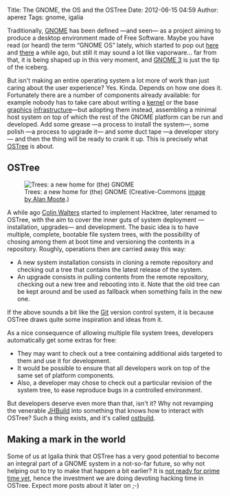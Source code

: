 Title: The GNOME, the OS and the OSTree
Date: 2012-06-15 04:59
Author: aperez
Tags: gnome, igalia

Traditionally, [GNOME][] has been defined —and seen— as a project aiming
to produce a desktop environment made of Free Software. Maybe you have
read (or heard) the term “GNOME OS” lately, which started to pop out
[here][] and [there][] a while ago, but still it may sound a lot like
vaporware... far from that, it is being shaped up in this very moment,
and [GNOME 3][] is just the tip of the iceberg.

But isn't making an entire operating system a lot more of work than just
caring about the user experience? Yes. Kinda. Depends on how one does
it. Fortunately there are a number of components already available: for
example nobody has to take care about writing a [kernel][] or the base
[graphics][] [infrastructure][]—but adopting them instead, assembling a
minimal host system on top of which the rest of the GNOME platform can
be run and developed. Add some grease —a process to install the system—,
some polish —a process to upgrade it— and some duct tape —a developer
story— and then the thing will be ready to crank it up. This is
precisely what [OSTree][] is about.

## OSTree

<figure class="image">
  <img alt="Trees: a new home for (the) GNOME"
    src="http://farm5.staticflickr.com/4007/4653657177_22d946ef40.jpg">

  <figcaption>
  Trees: a new home for (the) GNOME (Creative-Commons <a
    href="http://www.flickr.com/photos/parabyte/4653657177/">image by Alan Moote</a>.)
  </figcaption>
</figure>

A while ago [Colin Walters][] started to implement Hacktree, later
renamed to OSTree, with the aim to cover the inner guts of system
deployment —installation, upgrades— and development. The basic idea is
to have multiple, complete, bootable file system trees, with the
possibility of chosing among them at boot time and versioning the
contents in a repository. Roughly, operations then are carried away this
way:

-   A new system installation consists in cloning a remote repository
    and checking out a tree that contains the latest release of the
    system.
-   An upgrade consists in pulling contents from the remote repository,
    checking out a new tree and rebooting into it. Note that the old
    tree can be kept around and be used as fallback when something fails
    in the new one.

If the above sounds a bit like the [Git][] version control system, it is
because OSTree draws quite some inspiration and ideas from it.

As a nice consequence of allowing multiple file system trees, developers
automatically get some extras for free:

-   They may want to check out a tree containing additional aids
    targeted to them and use it for development.
-   It would be possible to ensure that all developers work on top of
    the same set of platform components.
-   Also, a developer may chose to check out a particular revision of
    the system tree, to ease reproduce bugs in a controlled environment.

But developers deserve even more than that, isn't it? Why not revamping
the venerable [JHBuild][] into something that knows how to interact with
OSTree? Such a thing exists, and it's called [ostbuild][].

## Making a mark in the world

Some of us at Igalia think that OSTree has a very good potential to
become an integral part of a GNOME system in a not-so-far future, so why
not helping out to try to make that happen a bit earlier? It is [not
ready for prime time yet][], hence the investment we are doing devoting
hacking time in OSTree. Expect more posts about it later on ;-)

  [GNOME]: http://www.gnome.org
  [here]: http://blogs.gnome.org/mccann/2010/08/01/shell-yes/
  [there]: http://ploum.net/post/what-if-ubuntu-were-right
  [GNOME 3]: http://www.gnome.org/gnome-3/
  [kernel]: http://www.kernel.org
  [graphics]: http://www.x.org
  [infrastructure]: http://wayland.freedesktop.org/
  [OSTree]: http://live.gnome.org/OSTree
  [Colin Walters]: http://blog.verbum.org
  [Git]: http://git-scm.com/
  [JHBuild]: https://live.gnome.org/Jhbuild
  [ostbuild]: https://live.gnome.org/OSTree/Ostbuild
  [not ready for prime time yet]: https://mail.gnome.org/archives/ostree-list/2012-April/msg00000.html
